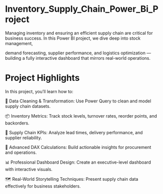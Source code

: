 # Inventory_Supply_Chain_Power_Bi_Project

Managing inventory and ensuring an efficient supply chain are critical for business success. In this Power BI project, we dive deep into stock management,

demand forecasting, supplier performance, and logistics optimization — building a fully interactive dashboard that mirrors real-world operations.

 # Project Highlights
 
In this project, you’ll learn how to:

🧹 Data Cleaning & Transformation: Use Power Query to clean and model supply chain datasets.

📦 Inventory Metrics: Track stock levels, turnover rates, reorder points, and backorders.

🚚 Supply Chain KPIs: Analyze lead times, delivery performance, and supplier reliability.

🔢 Advanced DAX Calculations: Build actionable insights for procurement and operations.

📊 Professional Dashboard Design: Create an executive-level dashboard with interactive visuals.

🗺️ Real-World Storytelling Techniques: Present supply chain data effectively for business stakeholders.


